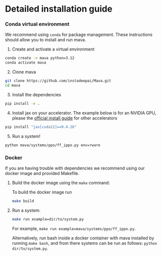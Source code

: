 # Detailed installation guide

### Conda virtual environment
We recommend using `conda` for package management. These instructions should allow you to install and run mava.

1. Create and activate a virtual environment
```bash
conda create -n mava python=3.12
conda activate mava
```

2. Clone mava
```bash
git clone https://github.com/instadeepai/Mava.git
cd mava
```

3. Install the dependencies
```bash
pip install -e .
```

4. Install jax on your accelerator. The example below is for an NVIDIA GPU, please the [official install guide](https://github.com/google/jax#installation) for other accelerators
```bash
pip install "jax[cuda12]==0.4.26"
```

5. Run a system!
```bash
python mava/systems/ppo/ff_ippo.py env=rware
```

### Docker

If you are having trouble with dependencies we recommend using our docker image and provided Makefile.

1. Build the docker image using the `make` command:

    To build the docker image run

    ```bash
    make build
    ```

2. Run a system:

    ```bash
    make run example=dir/to/system.py
    ```

    For example, `make run example=mava/systems/ppo/ff_ippo.py`.

    Alternatively, run bash inside a docker container with mava installed by running `make bash`, and from there systems can be run as follows: `python dir/to/system.py`.
